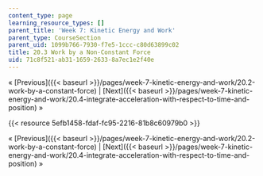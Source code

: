 ```yaml
---
content_type: page
learning_resource_types: []
parent_title: 'Week 7: Kinetic Energy and Work'
parent_type: CourseSection
parent_uid: 1099b766-7930-f7e5-1ccc-c80d63899c02
title: 20.3 Work by a Non-Constant Force
uid: 71c8f521-ab31-1659-2633-8a7ec1e2f40e
---
```


« [Previous]({{< baseurl >}}/pages/week-7-kinetic-energy-and-work/20.2-work-by-a-constant-force) | [Next]({{< baseurl >}}/pages/week-7-kinetic-energy-and-work/20.4-integrate-acceleration-with-respect-to-time-and-position) »

{{< resource 5efb1458-fdaf-fc95-2216-81b8c60979b0 >}}

« [Previous]({{< baseurl >}}/pages/week-7-kinetic-energy-and-work/20.2-work-by-a-constant-force) | [Next]({{< baseurl >}}/pages/week-7-kinetic-energy-and-work/20.4-integrate-acceleration-with-respect-to-time-and-position) »